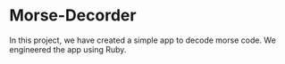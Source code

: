 # Morse-Decorder
In this project, we have created a simple app to decode morse code. We engineered the app using Ruby.

